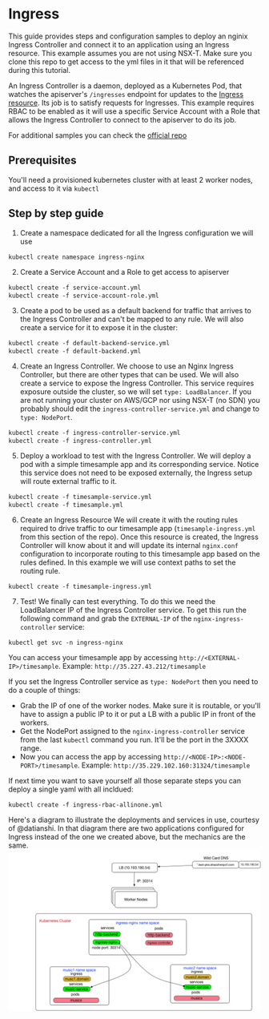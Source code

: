# Ingress
This guide provides steps and configuration samples to deploy an nginix Ingress Controller and connect it to an application using an Ingress resource. This example assumes you are not using NSX-T.
Make sure you clone this repo to get access to the yml files in it that will be referenced during this tutorial.

An Ingress Controller is a daemon, deployed as a Kubernetes Pod, that watches the apiserver's `/ingresses` endpoint for updates to the [Ingress resource](https://kubernetes.io/docs/concepts/services-networking/ingress/). Its job is to satisfy requests for Ingresses.
This example requires RBAC to be enabled as it will use a specific Service Account with a Role that allows the Ingress Controller to connect to the apiserver to do its job.

For additional samples you can check the [official repo](https://github.com/kubernetes/ingress-nginx/tree/master/deploy)

## Prerequisites
You'll need a provisioned kubernetes cluster with at least 2 worker nodes, and access to it via `kubectl`

## Step by step guide

1. Create a namespace dedicated for all the Ingress configuration we will use
```
kubectl create namespace ingress-nginx
```

2. Create a Service Account and a Role to get access to apiserver
```
kubectl create -f service-account.yml
kubectl create -f service-account-role.yml
```

3. Create a pod to be used as a default backend for traffic that arrives to the Ingress Controller and can't be mapped to any rule. We will also create a service for it to expose it in the cluster:
```
kubectl create -f default-backend-service.yml
kubectl create -f default-backend.yml
```

4. Create an Ingress Controller.
We choose to use an Nginx Ingress Controller, but there are other types that can be used. We will also create a service to expose the Ingress Controller. This service requires exposure outside the cluster, so we will set `type: LoadBalancer`. If you are not running your cluster on AWS/GCP nor using NSX-T (no SDN) you probably should edit the `ingress-controller-service.yml` and change to `type: NodePort`.
```
kubectl create -f ingress-controller-service.yml
kubectl create -f ingress-controller.yml
```

5. Deploy a workload to test with the Ingress Controller.
We will deploy a pod with a simple timesample app and its corresponding service. Notice this service does not need to be exposed externally, the Ingress setup will route external traffic to it.
```
kubectl create -f timesample-service.yml
kubectl create -f timesample.yml
```

6. Create an Ingress Resource
We will create it with the routing rules required to drive traffic to our timesample app (`timesample-ingress.yml` from this section of the repo). Once this resource is created, the Ingress Controller will know about it and will update its internal `nginx.conf` configuration to incorporate routing to this timesample app based on the rules defined.
In this example we will use context paths to set the routing rule.
```
kubectl create -f timesample-ingress.yml
```

7. Test!
We finally can test everything. To do this we need the LoadBalancer IP of the Ingress Controller service. To get this run the following command and grab the `EXTERNAL-IP` of the `nginx-ingress-controller` service:
```
kubectl get svc -n ingress-nginx
```
You can access your timesample app by accessing `http://<EXTERNAL-IP>/timesample`. Example: `http://35.227.43.212/timesample`

If you set the Ingress Controller service as `type: NodePort` then you need to do a couple of things:
- Grab the IP of one of the worker nodes. Make sure it is routable, or you'll have to assign a public IP to it or put a LB with a public IP in front of the workers.
- Get the NodePort assigned to the `nginx-ingress-controller` service from the last `kubectl` command you run. It'll be the port in the 3XXXX range.
- Now you can access the app  by accessing `http://<NODE-IP>:<NODE-PORT>/timesample`. Example: `http://35.229.102.160:31324/timesample`

If next time you want to save yourself all those separate steps you can deploy a single yaml with all incldued:
```
kubectl create -f ingress-rbac-allinone.yml
```
Here's a diagram to illustrate the deployments and services in use, courtesy of @datianshi. In that diagram there are two applications configured for Ingress instead of the one we created above, but the mechanics are the same.
![IDEA](https://raw.githubusercontent.com/datianshi/ingress-kubo-poc/master/images/PKS-Ingress-Nginx.png)

